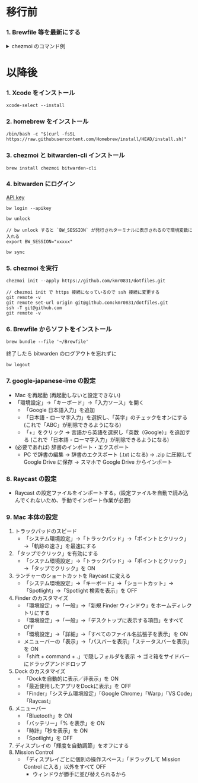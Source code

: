# 移行前
### 1. Brewfile 等を最新にする

<details>

<summary>chezmoi のコマンド例</summary>

```diff
~  % chezmoi cd
~/.local/share/chezmoi (main) % code .

***VS Code でファイルを直接編集する & commit***

// diff が確認できる
~/.local/share/chezmoi (main) % chezmoi diff
? Master password: [hidden]
diff --git a/Brewfile b/Brewfile
index 35cad64a7b8de69a95dffe4c66ac53e85a51217c..2488f4f4632585f05963c14cbf4a7136ddfccc30 100644
--- a/Brewfile
+++ b/Brewfile
@@ -5,6 +5,8 @@ brew "bitwarden-cli"
 brew "chezmoi"
 brew "git"
 brew "colima"
+brew "docker"
+brew "docker-compose"
 brew "jq"
 brew "yq"
 brew "ghq"

// local にも反映する
~/.local/share/chezmoi +(main) % chezmoi apply

~/.local/share/chezmoi (main) % git push
```

```
// brew でインストールしたものを確認
brew bundle list
```

</details>

# 以降後
### 1. Xcode をインストール
```
xcode-select --install
```
### 2. homebrew をインストール
```
/bin/bash -c "$(curl -fsSL https://raw.githubusercontent.com/Homebrew/install/HEAD/install.sh)"
```
### 3. chezmoi と bitwarden-cli インストール
```
brew install chezmoi bitwarden-cli
```
### 4. bitwarden にログイン
[API key](https://bitwarden.com/ja-jp/help/personal-api-key/)
```
bw login --apikey
```
```
bw unlock
```
```
// bw unlock すると `BW_SESSION` が発行されターミナルに表示されるので環境変数に入れる
export BW_SESSION="xxxxx"
```
```
bw sync
```
### 5. chezmoi を実行
```
chezmoi init --apply https://github.com/kmr0831/dotfiles.git
```
```
// chezmoi init で https 接続になっているので ssh 接続に変更する
git remote -v
git remote set-url origin git@github.com:kmr0831/dotfiles.git
ssh -T git@github.com
git remote -v
```
### 6. Brewfile からソフトをインストール
```
brew bundle --file '~/Brewfile'
```

終了したら bitwarden のログアウトを忘れずに
```
bw logout
```
### 7. google-japanese-ime の設定

- Mac を再起動 (再起動しないと設定できない)
- 「環境設定」→「キーボード」→「入力ソース」を開く
  - 「Google 日本語入力」を追加
  - 「日本語 - ローマ字入力」を選択し、「英字」のチェックをオンにする (これで「ABC」が削除できるようになる)
  - 「+」をクリック → 言語から英語を選択し「英数（Google）」を追加する (これで「日本語 - ローマ字入力」が削除できるようになる)
- (必要であれば) 辞書のインポート・エクスポート
  - PC で辞書の編集 → 辞書のエクスポート (.txt になる) → .zip に圧縮して Google Drive に保存 → スマホで Google Drive からインポート

### 8. Raycast の設定

- Raycast の設定ファイルをインポートする。(設定ファイルを自動で読み込んでくれないため、手動でインポート作業が必要)

### 9. Mac 本体の設定

1. トラックパッドのスピード
    - 「システム環境設定」→「トラックパッド」→「ポイントとクリック」→「軌跡の速さ」を最速にする
2. 「タップでクリック」を有効にする
    - 「システム環境設定」→「トラックパッド」→「ポイントとクリック」→「タップでクリック」を ON
3. ランチャーのショートカットを Raycast に変える
    - 「システム環境設定」→「キーボード」→「ショートカット」→「Spotlight」→「Spotlight 検索を表示」を OFF
4. Finder のカスタマイズ
    - 「環境設定」→「一般」→「新規 Finder ウィンドウ」をホームディレクトリにする
    - 「環境設定」→「一般」→「デスクトップに表示する項目」をすべて OFF
    - 「環境設定」→「詳細」→「すべてのファイル名拡張子を表示」を ON
    - メニューバーの「表示」→「パスバーを表示」「ステータスバーを表示」を ON
    - 「shift + command + .」で隠しフォルダを表示 → ゴミ箱をサイドバーにドラッグアンドドロップ
5. Dock のカスタマイズ
    - 「Dockを自動的に表示／非表示」を ON
    - 「最近使用したアプリをDockに表示」を OFF
    - 「Finder」「システム環境設定」「Google Chrome」「Warp」「VS Code」「Raycast」
6. メニューバー
    - 「Bluetooth」を ON
    - 「バッテリー」「% を表示」を ON
    - 「時計」「秒を表示」を ON
    - 「Spotlight」を OFF
7. ディスプレイの「輝度を自動調節」をオフにする
8. Mission Control
    - 「ディスプレイごとに個別の操作スペース」「ドラッグして Mission Control に入る」以外をすべて OFF
      - ウィンドウが勝手に並び替えられるから